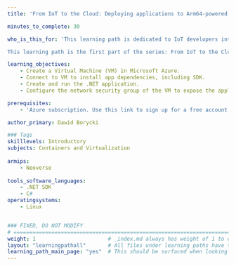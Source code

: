 ```yaml
---
title: 'From IoT to the Cloud: Deploying applications to Arm64-powered Virtual Machine in Microsoft Azure'

minutes_to_complete: 30

who_is_this_for: 'This learning path is dedicated to IoT developers interested in learning how to deploy applications to Microsoft Azure using Arm64-powered Virtual Machines, being a part of the Infrastructure as a Service offering. 

This learning path is the first part of the series: From IoT to the Cloud.'

learning_objectives: 
    - Create a Virtual Machine (VM) in Microsoft Azure.
    - Connect to VM to install app dependencies, including SDK.
    - Create and run the .NET application.
    - Configure the network security group of the VM to expose the application over the Internet.

prerequisites:
    - 'Azure subscription. Use this link to sign up for a free account: https://azure.microsoft.com/en-us/free/'    

author_primary: Dawid Borycki

### Tags
skilllevels: Introductory
subjects: Containers and Virtualization
    
armips:
    - Neoverse
    
tools_software_languages:
    - .NET SDK
    - C#
operatingsystems:
    - Linux


### FIXED, DO NOT MODIFY
# ================================================================================
weight: 1                       # _index.md always has weight of 1 to order correctly
layout: "learningpathall"       # All files under learning paths have this same wrapper
learning_path_main_page: "yes"  # This should be surfaced when looking for related content. Only set for _index.md of learning path content.
---
```

